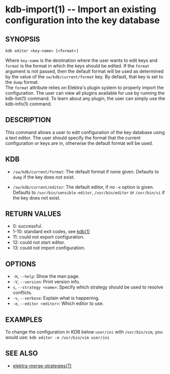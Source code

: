 kdb-import(1) -- Import an existing configuration into the key database
=======================================================================

## SYNOPSIS

`kdb editor <key-name> [<format>]`

Where `key-name` is the destination where the user wants to edit keys and `format` is the format in which the keys should be edited.
If the `format` argument is not passed, then the default format will be used as determined by the value of the `sw/kdb/current/format` key. By default, that key is set to the `dump` format.  
The `format` attribute relies on Elektra's plugin system to properly import the configuration. The user can view all plugins available for use by running the kdb-list(1) command.
To learn about any plugin, the user can simply use the kdb-info(1) command.

## DESCRIPTION

This command allows a user to edit configuration of the key database using a text editor.
The user should specify the format that the current configuration or keys are in, otherwise the default format will be used.

## KDB

- `/sw/kdb/current/format`:
  The default format if none given. Defaults to `dump` if the key does not exist.

- `/sw/kdb/current/editor`:
  The default editor, if no `-e` option is given.
  Defaults to `/usr/bin/sensible-editor`, `/usr/bin/editor` or `/usr/bin/vi` if the key does not exist.


## RETURN VALUES

- 0:
  successful.
- 1-10:
  standard exit codes, see [kdb(1)](kdb.md)
- 11:
  could not export configuration.
- 12:
  could not start editor.
- 13:
  could not import configuration.


## OPTIONS

- `-H`, `--help`:
  Show the man page.
- `-V`, `--version`:
  Print version info.
- `s`, `--strategy <name>`:
  Specify which strategy should be used to resolve conflicts.
- `-v`, `--verbose`:
  Explain what is happening.
- `-e`, `--editor <editor>`:
  Which editor to use.


## EXAMPLES

To change the configuration in KDB below `user/ini` with `/usr/bin/vim`, you would use:
	`kdb editor -e /usr/bin/vim user/ini`

## SEE ALSO

- [elektra-merge-strategies(7)](elektra-merge-strategies.md)
